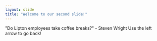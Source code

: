 ```yaml
---
layout: slide
title: "Welcome to our second slide!"
---
```

"Do Lipton employees take coffee breaks?" - Steven Wright
Use the left arrow to go back!
